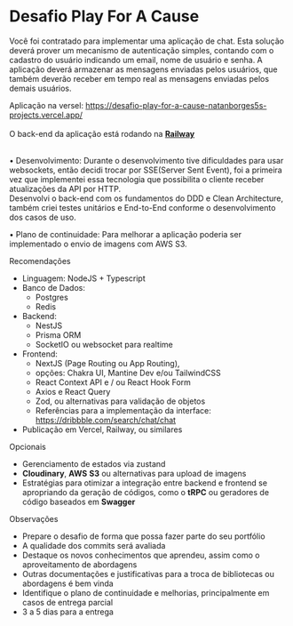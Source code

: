 # Desafio Play For A Cause

Você foi contratado para implementar uma aplicação de chat. Esta solução deverá prover um mecanismo de autenticação simples, contando com o cadastro do usuário indicando um email, nome de usuário e senha. A aplicação deverá armazenar as mensagens enviadas pelos usuários, que também deverão receber em tempo real as mensagens enviadas pelos demais usuários.

Aplicação na versel: https://desafio-play-for-a-cause-natanborges5s-projects.vercel.app/ <br><br>
O back-end da aplicação está rodando na [**Railway**](https://railway.app/) <br><br>

• Desenvolvimento: Durante o desenvolvimento tive dificuldades para usar websockets, então decidi trocar por SSE(Server Sent Event), foi a primeira vez que implementei essa tecnologia que possibilita o cliente receber atualizações da API por HTTP. <br>
Desenvolvi o back-end com os fundamentos do DDD e Clean Architecture, também criei testes unitários e End-to-End conforme o desenvolvimento dos casos de uso.

• Plano de continuidade: Para melhorar a aplicação poderia ser implementado o envio de imagens com AWS S3.

Recomendações

- Linguagem: NodeJS + Typescript
- Banco de Dados:
    - Postgres
    - Redis
- Backend:
    - NestJS
    - Prisma ORM
    - SocketIO ou websocket para realtime
- Frontend:
    - NextJS (Page Routing ou App Routing),
    - opções: Chakra UI, Mantine Dev e/ou TailwindCSS
    - React Context API e / ou React Hook Form
    - Axios e React Query
    - Zod, ou alternativas para validação de objetos
    - Referências para a implementação da interface: https://dribbble.com/search/chat/chat
- Publicação em Vercel, Railway, ou similares

Opcionais

- Gerenciamento de estados via zustand
- **Cloudinary**, **AWS** **S3** ou alternativas para upload de imagens
- Estratégias para otimizar a integração entre backend e frontend se apropriando da geração de códigos, como o **tRPC** ou geradores de código baseados em **Swagger**

Observações

- Prepare o desafio de forma que possa fazer parte do seu portfólio
- A qualidade dos commits será avaliada
- Destaque os novos conhecimentos que aprendeu, assim como o aproveitamento de abordagens
- Outras documentações e justificativas para a troca de bibliotecas ou abordagens é bem vinda
- Identifique o plano de continuidade e melhorias, principalmente em casos de entrega parcial
- 3 a 5 dias para a entrega

